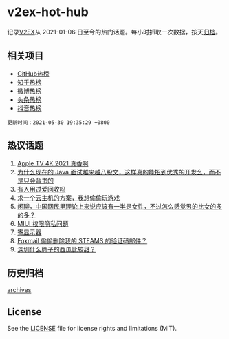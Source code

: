 # v2ex-hot-hub

 记录[V2EX](https://www.v2ex.com/)从 2021-01-06 日至今的热门话题。每小时抓取一次数据，按天[归档](archives)。
 
 ## 相关项目

- [GitHub热榜](https://github.com/lonnyzhang423/github-hot-hub)
- [知乎热榜](https://github.com/lonnyzhang423/zhihu-hot-hub)
- [微博热榜](https://github.com/lonnyzhang423/weibo-hot-hub)
- [头条热榜](https://github.com/lonnyzhang423/toutiao-hot-hub)
- [抖音热榜](https://github.com/lonnyzhang423/douyin-hot-hub)


 `更新时间：2021-05-30 19:35:29 +0800`

## 热议话题

1. [Apple TV 4K 2021 真香啊](https://www.v2ex.com/t/780078)
1. [为什么现在的 Java 面试越来越八股文，这样真的能招到优秀的开发么，而不是只会背书的](https://www.v2ex.com/t/780128)
1. [有人用过爱回收吗](https://www.v2ex.com/t/780117)
1. [求一个云主机的方案，我想偷偷玩游戏](https://www.v2ex.com/t/780082)
1. [闲聊，中国网民里理论上来说应该有一半是女性，不过怎么感觉男的比女的多的多？](https://www.v2ex.com/t/780100)
1. [MIUI 权限隐私问题](https://www.v2ex.com/t/780119)
1. [寄显示器](https://www.v2ex.com/t/780090)
1. [Foxmail 偷偷删除我的 STEAMS 的验证码邮件？](https://www.v2ex.com/t/780091)
1. [深圳什么牌子的西瓜比较甜？](https://www.v2ex.com/t/780146)

## 历史归档

[archives](archives)

## License

See the [LICENSE](LICENSE) file for license rights and limitations (MIT).
